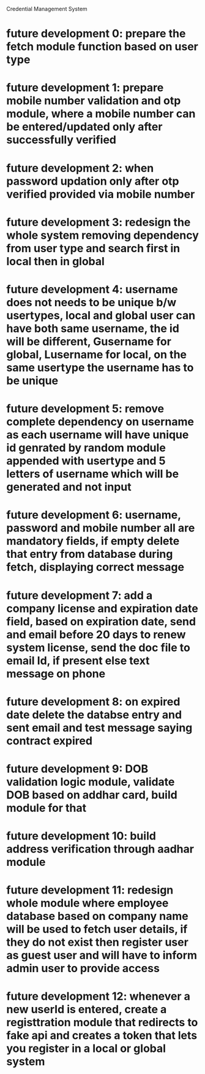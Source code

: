 Credential Management System 

# future development 0: prepare the fetch module function based on user type

# future development 1: prepare mobile number validation and otp module, where a mobile number can be entered/updated only after successfully verified

# future development 2: when password updation only after otp verified provided via mobile number

# future development 3: redesign the whole system removing dependency from user type and search first in local then in global

# future development 4: username does not needs to be unique b/w usertypes, local and global user can have both same username, the id will be different, Gusername for global, Lusername for local, on the same usertype the username has to be unique

# future development 5: remove complete dependency on username as each username will have unique id genrated by random module appended with usertype and 5 letters of username which will be generated and not input

# future development 6: username, password and mobile number all are mandatory fields, if empty delete that entry from database during fetch, displaying correct message

# future development 7: add a company license and expiration date field, based on expiration date, send and email before 20 days to renew system license, send the doc file to email Id, if present else text message on phone

# future development 8: on expired date delete the databse entry and sent email and test message saying contract expired

# future development 9: DOB validation logic module, validate DOB based on addhar card, build module for that

# future development 10: build address verification through aadhar module
# future development 11: redesign whole module where employee database based on company name will be used to fetch user details, if they do not exist then register user as guest user and will have to inform admin user to provide access
 
# future development 12: whenever a new userId is entered, create a registtration module that redirects to fake api and creates a token that lets you register in a local or global system
